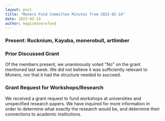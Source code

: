 ```yaml
---
layout: post
title: "Monero Fund Committee Minutes from 2023-02-14"
date: 2023-02-14
author: magicmonerofund
---
```


### Present: Rucknium, Kayaba, monerobull, artlimber

### Prior Discussed Grant

Of the members present, we unanimously voted "No" on the grant mentioned last week. We did not believe it was sufficiently relevant to Monero, nor that it had the structure needed to succeed.

### Grant Request for Workshops/Research

We received a grant request to fund workshops at universities and unspecified research papers. We have inquired for more information in order to determine what exactly the research would be, and determine their connections to academic institutions.
